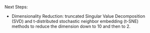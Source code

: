 Next Steps:
- Dimensionality Reduction: truncated Singular Value Decomposition (SVD) and t-distributed stochastic neighbor embedding (t-SNE) methods to reduce the dimension down to 10 and then to 2. 
